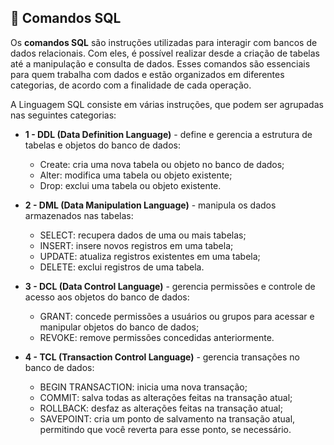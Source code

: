 ## 📌 Comandos SQL

Os **comandos SQL** são instruções utilizadas para interagir com bancos de dados relacionais. Com eles, é possível realizar desde a criação de tabelas até a manipulação e consulta de dados. Esses comandos são essenciais para quem trabalha com dados e estão organizados em diferentes categorias, de acordo com a finalidade de cada operação.


A Linguagem SQL consiste em várias instruções, que podem ser agrupadas nas seguintes categorias:

- **1 - DDL (Data Definition Language)** - define e gerencia a estrutura de tabelas e objetos do banco de dados:
    - Create: cria uma nova tabela ou objeto no banco de dados;
    - Alter: modifica uma tabela ou objeto existente;
    - Drop: exclui uma tabela ou objeto existente.
    

- **2 - DML (Data Manipulation Language)** - manipula os dados armazenados nas tabelas:
    - SELECT: recupera dados de uma ou mais tabelas;
    - INSERT: insere novos registros em uma tabela;
    - UPDATE: atualiza registros existentes em uma tabela;
    - DELETE: exclui registros de uma tabela.


- **3 - DCL (Data Control Language)** - gerencia permissões e controle de acesso aos objetos do banco de dados:
    - GRANT: concede permissões a usuários ou grupos para acessar e manipular objetos do banco de dados;
    - REVOKE: remove permissões concedidas anteriormente.


- **4 - TCL (Transaction Control Language)** - gerencia transações no banco de dados:
    - BEGIN TRANSACTION: inicia uma nova transação;
    - COMMIT: salva todas as alterações feitas na transação atual;
    - ROLLBACK: desfaz as alterações feitas na transação atual;
    - SAVEPOINT:  cria  um  ponto  de  salvamento  na  transação  atual,  permitindo  que  você reverta para esse ponto, se necessário.
    
    

